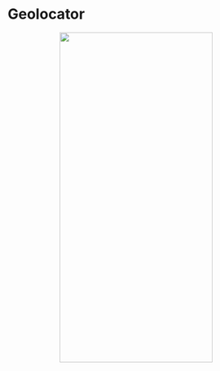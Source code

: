 # Geolocator
<p align="center">
<img src="https://docs.google.com/uc?id=1G-EcPvhD-_U3Jg5EheES00r3foJRdXla" height="649" width="300">
</p>

```dart

```
